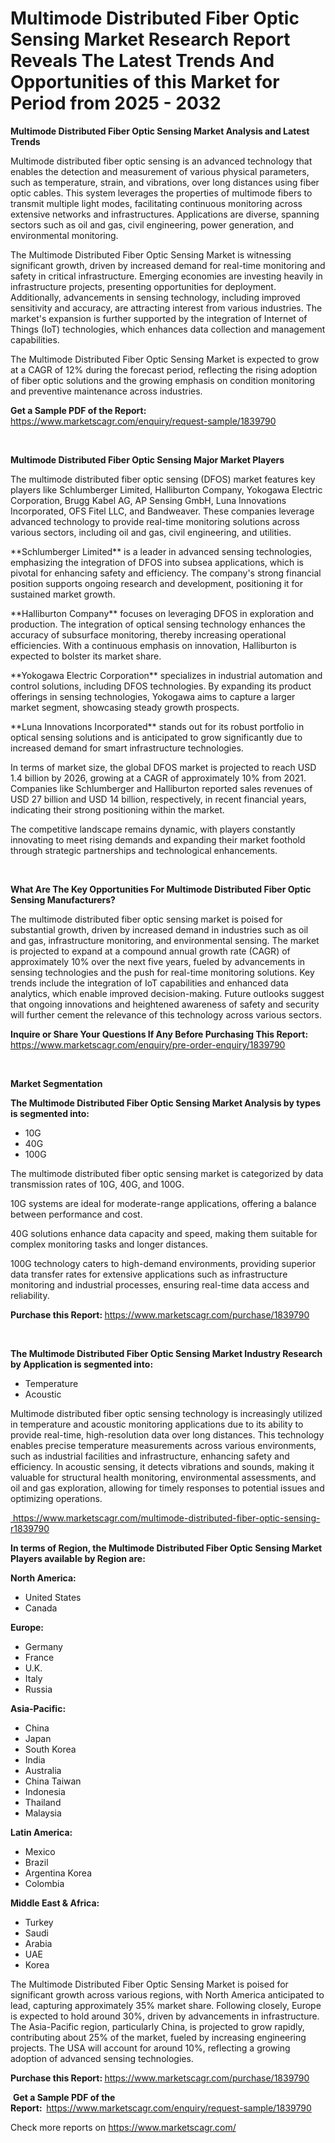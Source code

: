 <p><h1>Multimode Distributed Fiber Optic Sensing Market Research Report Reveals The Latest Trends And Opportunities of this Market for Period from 2025 - 2032</h1></p><p><strong>Multimode Distributed Fiber Optic Sensing Market Analysis and Latest Trends</strong></p>
<p><p>Multimode distributed fiber optic sensing is an advanced technology that enables the detection and measurement of various physical parameters, such as temperature, strain, and vibrations, over long distances using fiber optic cables. This system leverages the properties of multimode fibers to transmit multiple light modes, facilitating continuous monitoring across extensive networks and infrastructures. Applications are diverse, spanning sectors such as oil and gas, civil engineering, power generation, and environmental monitoring.</p><p>The Multimode Distributed Fiber Optic Sensing Market is witnessing significant growth, driven by increased demand for real-time monitoring and safety in critical infrastructure. Emerging economies are investing heavily in infrastructure projects, presenting opportunities for deployment. Additionally, advancements in sensing technology, including improved sensitivity and accuracy, are attracting interest from various industries. The market's expansion is further supported by the integration of Internet of Things (IoT) technologies, which enhances data collection and management capabilities.</p><p>The Multimode Distributed Fiber Optic Sensing Market is expected to grow at a CAGR of 12% during the forecast period, reflecting the rising adoption of fiber optic solutions and the growing emphasis on condition monitoring and preventive maintenance across industries.</p></p>
<p><strong>Get a Sample PDF of the Report:&nbsp;</strong> <a href="https://www.marketscagr.com/enquiry/request-sample/1839790?utm_campaign=2487&utm_medium=2&utm_source=Github&utm_content=ia&utm_term=13022025&utm_id=multimode-distributed-fiber-optic-sensing">https://www.marketscagr.com/enquiry/request-sample/1839790</a></p>
<p>&nbsp;</p>
<p><strong>Multimode Distributed Fiber Optic Sensing Major Market Players</strong></p>
<p><p>The multimode distributed fiber optic sensing (DFOS) market features key players like Schlumberger Limited, Halliburton Company, Yokogawa Electric Corporation, Brugg Kabel AG, AP Sensing GmbH, Luna Innovations Incorporated, OFS Fitel LLC, and Bandweaver. These companies leverage advanced technology to provide real-time monitoring solutions across various sectors, including oil and gas, civil engineering, and utilities.</p><p>**Schlumberger Limited** is a leader in advanced sensing technologies, emphasizing the integration of DFOS into subsea applications, which is pivotal for enhancing safety and efficiency. The company's strong financial position supports ongoing research and development, positioning it for sustained market growth.</p><p>**Halliburton Company** focuses on leveraging DFOS in exploration and production. The integration of optical sensing technology enhances the accuracy of subsurface monitoring, thereby increasing operational efficiencies. With a continuous emphasis on innovation, Halliburton is expected to bolster its market share.</p><p>**Yokogawa Electric Corporation** specializes in industrial automation and control solutions, including DFOS technologies. By expanding its product offerings in sensing technologies, Yokogawa aims to capture a larger market segment, showcasing steady growth prospects.</p><p>**Luna Innovations Incorporated** stands out for its robust portfolio in optical sensing solutions and is anticipated to grow significantly due to increased demand for smart infrastructure technologies.</p><p>In terms of market size, the global DFOS market is projected to reach USD 1.4 billion by 2026, growing at a CAGR of approximately 10% from 2021. Companies like Schlumberger and Halliburton reported sales revenues of USD 27 billion and USD 14 billion, respectively, in recent financial years, indicating their strong positioning within the market.</p><p>The competitive landscape remains dynamic, with players constantly innovating to meet rising demands and expanding their market foothold through strategic partnerships and technological enhancements.</p></p>
<p>&nbsp;</p>
<p><strong>What Are The Key Opportunities For Multimode Distributed Fiber Optic Sensing Manufacturers?</strong></p>
<p><p>The multimode distributed fiber optic sensing market is poised for substantial growth, driven by increased demand in industries such as oil and gas, infrastructure monitoring, and environmental sensing. The market is projected to expand at a compound annual growth rate (CAGR) of approximately 10% over the next five years, fueled by advancements in sensing technologies and the push for real-time monitoring solutions. Key trends include the integration of IoT capabilities and enhanced data analytics, which enable improved decision-making. Future outlooks suggest that ongoing innovations and heightened awareness of safety and security will further cement the relevance of this technology across various sectors.</p></p>
<p><strong>Inquire or Share Your Questions If Any Before Purchasing This Report:</strong> <a href="https://www.marketscagr.com/enquiry/pre-order-enquiry/1839790?utm_campaign=2487&utm_medium=2&utm_source=Github&utm_content=ia&utm_term=13022025&utm_id=multimode-distributed-fiber-optic-sensing">https://www.marketscagr.com/enquiry/pre-order-enquiry/1839790</a></p>
<p>&nbsp;</p>
<p><strong>Market Segmentation</strong></p>
<p><strong>The Multimode Distributed Fiber Optic Sensing Market Analysis by types is segmented into:</strong></p>
<p><ul><li>10G</li><li>40G</li><li>100G</li></ul></p>
<p><p>The multimode distributed fiber optic sensing market is categorized by data transmission rates of 10G, 40G, and 100G. </p><p>10G systems are ideal for moderate-range applications, offering a balance between performance and cost. </p><p>40G solutions enhance data capacity and speed, making them suitable for complex monitoring tasks and longer distances. </p><p>100G technology caters to high-demand environments, providing superior data transfer rates for extensive applications such as infrastructure monitoring and industrial processes, ensuring real-time data access and reliability.</p></p>
<p><strong>Purchase this Report:&nbsp;</strong><a href="https://www.marketscagr.com/purchase/1839790?utm_campaign=2487&utm_medium=2&utm_source=Github&utm_content=ia&utm_term=13022025&utm_id=multimode-distributed-fiber-optic-sensing">https://www.marketscagr.com/purchase/1839790</a></p>
<p>&nbsp;</p>
<p><strong>The Multimode Distributed Fiber Optic Sensing Market Industry Research by Application is segmented into:</strong></p>
<p><ul><li>Temperature</li><li>Acoustic</li></ul></p>
<p><p>Multimode distributed fiber optic sensing technology is increasingly utilized in temperature and acoustic monitoring applications due to its ability to provide real-time, high-resolution data over long distances. This technology enables precise temperature measurements across various environments, such as industrial facilities and infrastructure, enhancing safety and efficiency. In acoustic sensing, it detects vibrations and sounds, making it valuable for structural health monitoring, environmental assessments, and oil and gas exploration, allowing for timely responses to potential issues and optimizing operations.</p></p>
<p><a href="https://www.marketscagr.com/multimode-distributed-fiber-optic-sensing-r1839790?utm_campaign=2487&utm_medium=2&utm_source=Github&utm_content=ia&utm_term=13022025&utm_id=multimode-distributed-fiber-optic-sensing">&nbsp;https://www.marketscagr.com/multimode-distributed-fiber-optic-sensing-r1839790</a></p>
<p><strong>In terms of Region, the Multimode Distributed Fiber Optic Sensing Market Players available by Region are:</strong></p>
<p>
    <p> <strong> North America: </strong>
        <ul>
            <li>United States</li>
            <li>Canada</li>
        </ul>
        </p> 
    <p> <strong> Europe: </strong>
        <ul>
            <li>Germany</li>
            <li>France</li>
            <li>U.K.</li>
            <li>Italy</li>
            <li>Russia</li>
        </ul>
        </p> 
    <p> <strong> Asia-Pacific: </strong>
        <ul>
            <li>China</li>
            <li>Japan</li>
            <li>South Korea</li>
            <li>India</li>
            <li>Australia</li>
            <li>China Taiwan</li>
            <li>Indonesia</li>
            <li>Thailand</li>
            <li>Malaysia</li>
        </ul>
        </p> 
    <p> <strong> Latin America: </strong>
        <ul>
            <li>Mexico</li>
            <li>Brazil</li>
            <li>Argentina Korea</li>
            <li>Colombia</li>
        </ul>
        </p> 
    <p> <strong> Middle East & Africa: </strong>
        <ul>
            <li>Turkey</li>
            <li>Saudi</li>
            <li>Arabia</li>
            <li>UAE</li>
            <li>Korea</li>
        </ul>
    </p>
    </p>
<p><p>The Multimode Distributed Fiber Optic Sensing Market is poised for significant growth across various regions, with North America anticipated to lead, capturing approximately 35% market share. Following closely, Europe is expected to hold around 30%, driven by advancements in infrastructure. The Asia-Pacific region, particularly China, is projected to grow rapidly, contributing about 25% of the market, fueled by increasing engineering projects. The USA will account for around 10%, reflecting a growing adoption of advanced sensing technologies.</p></p>
<p><strong>Purchase this Report: </strong><a href="https://www.marketscagr.com/purchase/1839790?utm_campaign=2487&utm_medium=2&utm_source=Github&utm_content=ia&utm_term=13022025&utm_id=multimode-distributed-fiber-optic-sensing">https://www.marketscagr.com/purchase/1839790</a></p>
<p>&nbsp;<strong>Get a Sample PDF of the Report:&nbsp;&nbsp;</strong><a href="https://www.marketscagr.com/enquiry/request-sample/1839790?utm_campaign=2487&utm_medium=2&utm_source=Github&utm_content=ia&utm_term=13022025&utm_id=multimode-distributed-fiber-optic-sensing">https://www.marketscagr.com/enquiry/request-sample/1839790</a></p>
<p><strong></strong></p>
<p>Check more reports on <a href="https://www.marketscagr.com/?utm_campaign=2487&utm_medium=2&utm_source=Github&utm_content=ia&utm_term=13022025&utm_id=multimode-distributed-fiber-optic-sensing">https://www.marketscagr.com/</a></p>